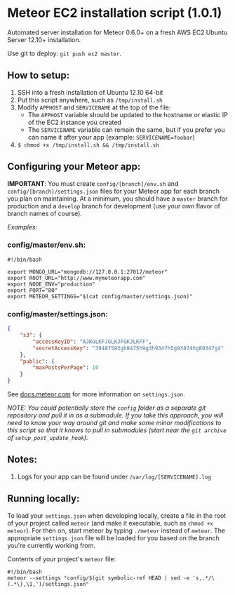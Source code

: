 # Meteor EC2 installation script (1.0.1)

Automated server installation for Meteor 0.6.0+ on a fresh AWS EC2 Ubuntu Server
12.10+ installation.

Use git to deploy: `git push ec2 master`.

## How to setup:

1.	SSH into a fresh installation of Ubuntu 12.10 64-bit
2.	Put this script anywhere, such as `/tmp/install.sh`
3.	Modify `APPHOST` and `SERVICENAME` at the top of the file:
	- 	The `APPHOST` variable should be updated to the hostname or elastic IP
		of the EC2 instance you created
	-	The `SERVICENAME` variable can remain the same, but if you prefer you
		can name it after your app (example: `SERVICENAME=foobar`)
4.	`$ chmod +x /tmp/install.sh && /tmp/install.sh`

## Configuring your Meteor app:

__IMPORTANT__: You must create `config/[branch]/env.sh` and
`config/[branch]/settings.json` files for your Meteor app for each branch you
plan on maintaining. At a minimum, you should have a `master` branch for
production and a `develop` branch for development (use your own flavor of branch
names of course).

*Examples:*

### config/master/env.sh:

```shell
#!/bin/bash

export MONGO_URL="mongodb://127.0.0.1:27017/meteor"
export ROOT_URL="http://www.mymeteorapp.com"
export NODE_ENV="production"
export PORT="80"
export METEOR_SETTINGS="$(cat config/master/settings.json)"
```

### config/master/settings.json:

```json
{
	"s3": {
		"accessKeyID": "AJKGLKFJGLKJFGKJLKFF",
		"secretAccessKey": "39487593gh8475h9g3h9347h5g93874hg89347g4"
	},
	"public": {
		"maxPostsPerPage": 10
	}
}
```

See [docs.meteor.com](http://docs.meteor.com/#meteor_settings) for more
information on `settings.json`.

*NOTE: You could potentially store the `config` folder as a separate git
repository and pull it in as a submodule. If you take this approach,
you will need to know your way around git and make some minor
modifications to this script so that it knows to pull in submodules (start
near the `git archive` of `setup_post_update_hook`).*

## Notes:

1.	Logs for your app can be found under `/var/log/[SERVICENAME].log`

## Running locally:

To load your `settings.json` when developing locally, create a file in the root
of your project called `meteor` (and make it executable, such as
`chmod +x meteor`). For then on, start meteor by typing `./meteor` instead of
`meteor`. The appropriate `settings.json` file will be loaded for you based on
the branch you're currently working from.

Contents of your project's `meteor` file:

```shell
#!/bin/bash
meteor --settings "config/$(git symbolic-ref HEAD | sed -e 's,.*/\(.*\),\1,')/settings.json"
```